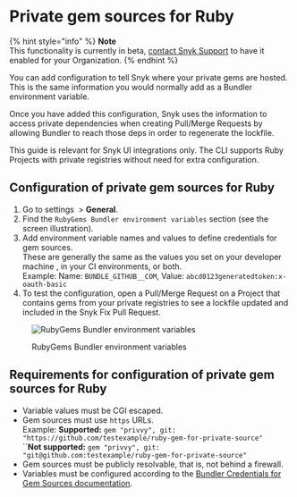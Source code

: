 # Private gem sources for Ruby

{% hint style="info" %}
**Note**\
This functionality is currently in beta, [contact Snyk Support](https://support.snyk.io/hc/en-us/requests/new) to have it enabled for your Organization.
{% endhint %}

You can add configuration to tell Snyk where your private gems are hosted. This is the same information you would normally add as a Bundler environment variable.

Once you have added this configuration, Snyk uses the information to access private dependencies when creating Pull/Merge Requests by allowing Bundler to reach those deps in order to regenerate the lockfile.

This guide is relevant for Snyk UI integrations only. The CLI supports Ruby Projects with private registries without need for extra configuration.

## Configuration of private gem sources for Ruby

1. Go to settings <img src="../../.gitbook/assets/cog_icon.png" alt="" data-size="line"> > **General**.
2. Find the `RubyGems Bundler environment variables` section (see the screen illustration).
3. Add environment variable names and values to define credentials for gem sources.\
   These are generally the same as the values you set on your developer machine , in your CI environments, or both.\
   Example: Name: `BUNDLE_GITHUB__COM`, Value: `abcd0123generatedtoken:x-oauth-basic`
4. To test the configuration, open a Pull/Merge Request on a Project that contains gems from your private registries to see a lockfile updated and included in the Snyk Fix Pull Request.

<figure><img src="../../.gitbook/assets/94445628-8fdd3980-019f-11eb-816e-2c61c5b99c5c.png" alt="RubyGems Bundler environment variables"><figcaption><p>RubyGems Bundler environment variables</p></figcaption></figure>

## Requirements for configuration of private gem sources for Ruby

* Variable values must be CGI escaped.
* Gem sources must use `https` URLs.\
  Example: **Supported:** `gem "privvy", git: "https://github.com/testexample/ruby-gem-for-private-source"`\
  ``**Not supported:** `gem "privvy", git: "git@github.com:testexample/ruby-gem-for-private-source"`
* Gem sources must be publicly resolvable, that is, not behind a firewall.
* Variables must be configured according to the [Bundler Credentials for Gem Sources documentation](https://bundler.io/v1.16/bundle\_config.html#CREDENTIALS-FOR-GEM-SOURCES).

